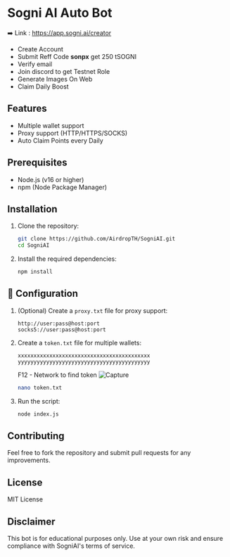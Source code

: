 # Sogni AI Auto Bot

➡️ Link : https://app.sogni.ai/creator

- Create Account
- Submit Reff Code **sonpx** get 250 tSOGNI
- Verify email
- Join discord to get Testnet Role
- Generate Images On Web
- Claim Daily Boost

## Features

- Multiple wallet support
- Proxy support (HTTP/HTTPS/SOCKS)
- Auto Claim Points every Daily

## Prerequisites

- Node.js (v16 or higher)
- npm (Node Package Manager)


## Installation

1. Clone the repository:
    ```sh
    git clone https://github.com/AirdropTH/SogniAI.git
    cd SogniAI
    ```

2. Install the required dependencies:
    ```sh
    npm install
    ```

## 📝 Configuration

1. (Optional) Create a `proxy.txt` file for proxy support:
    ```
    http://user:pass@host:port
    socks5://user:pass@host:port
    ```

2. Create a `token.txt` file for multiple wallets:
    ```
    xxxxxxxxxxxxxxxxxxxxxxxxxxxxxxxxxxxxxxxxxx
    yyyyyyyyyyyyyyyyyyyyyyyyyyyyyyyyyyyyyyyyyy
    ```
    F12 - Network to find token
    ![Capture](https://github.com/user-attachments/assets/0d26b747-e121-4468-9383-9401cdcee4de)
    ```sh
    nano token.txt
    ```
5. Run the script:
    ```sh
    node index.js
    ```

## Contributing

Feel free to fork the repository and submit pull requests for any improvements.

## License

MIT License

## Disclaimer

This bot is for educational purposes only. Use at your own risk and ensure compliance with SogniAI's terms of service.
